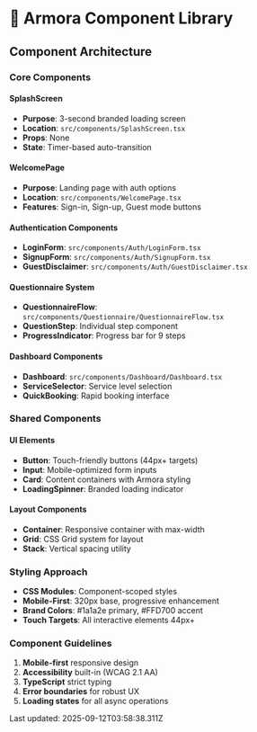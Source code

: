 # 🧩 Armora Component Library

## Component Architecture

### Core Components

#### SplashScreen
- **Purpose**: 3-second branded loading screen
- **Location**: `src/components/SplashScreen.tsx`
- **Props**: None
- **State**: Timer-based auto-transition

#### WelcomePage
- **Purpose**: Landing page with auth options
- **Location**: `src/components/WelcomePage.tsx`
- **Features**: Sign-in, Sign-up, Guest mode buttons

#### Authentication Components
- **LoginForm**: `src/components/Auth/LoginForm.tsx`
- **SignupForm**: `src/components/Auth/SignupForm.tsx`
- **GuestDisclaimer**: `src/components/Auth/GuestDisclaimer.tsx`

#### Questionnaire System
- **QuestionnaireFlow**: `src/components/Questionnaire/QuestionnaireFlow.tsx`
- **QuestionStep**: Individual step component
- **ProgressIndicator**: Progress bar for 9 steps

#### Dashboard Components
- **Dashboard**: `src/components/Dashboard/Dashboard.tsx`
- **ServiceSelector**: Service level selection
- **QuickBooking**: Rapid booking interface

### Shared Components

#### UI Elements
- **Button**: Touch-friendly buttons (44px+ targets)
- **Input**: Mobile-optimized form inputs
- **Card**: Content containers with Armora styling
- **LoadingSpinner**: Branded loading indicator

#### Layout Components
- **Container**: Responsive container with max-width
- **Grid**: CSS Grid system for layout
- **Stack**: Vertical spacing utility

### Styling Approach
- **CSS Modules**: Component-scoped styles
- **Mobile-First**: 320px base, progressive enhancement
- **Brand Colors**: #1a1a2e primary, #FFD700 accent
- **Touch Targets**: All interactive elements 44px+

### Component Guidelines
1. **Mobile-first** responsive design
2. **Accessibility** built-in (WCAG 2.1 AA)
3. **TypeScript** strict typing
4. **Error boundaries** for robust UX
5. **Loading states** for all async operations

Last updated: 2025-09-12T03:58:38.311Z
